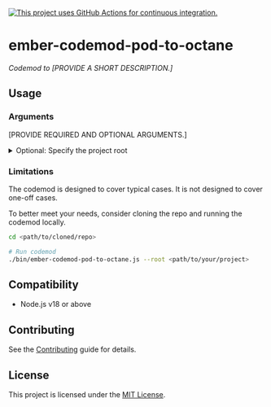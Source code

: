 [![This project uses GitHub Actions for continuous integration.](https://github.com/<your-github-handle>/ember-codemod-pod-to-octane/actions/workflows/ci.yml/badge.svg)](https://github.com/<your-github-handle>/ember-codemod-pod-to-octane/actions/workflows/ci.yml)

# ember-codemod-pod-to-octane

_Codemod to [PROVIDE A SHORT DESCRIPTION.]_


## Usage

### Arguments

[PROVIDE REQUIRED AND OPTIONAL ARGUMENTS.]

<details>

<summary>Optional: Specify the project root</summary>

Pass `--root` to run the codemod somewhere else (i.e. not in the current directory).

```sh
npx ember-codemod-pod-to-octane --root <path/to/your/project>
```

</details>


### Limitations

The codemod is designed to cover typical cases. It is not designed to cover one-off cases.

To better meet your needs, consider cloning the repo and running the codemod locally.

```sh
cd <path/to/cloned/repo>

# Run codemod
./bin/ember-codemod-pod-to-octane.js --root <path/to/your/project>
```


## Compatibility

- Node.js v18 or above


## Contributing

See the [Contributing](CONTRIBUTING.md) guide for details.


## License

This project is licensed under the [MIT License](LICENSE.md).
